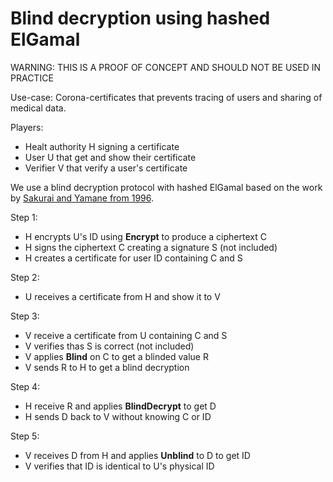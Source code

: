 # Blind decryption using hashed ElGamal

WARNING: THIS IS A PROOF OF CONCEPT AND SHOULD NOT BE USED IN PRACTICE

Use-case: Corona-certificates that prevents tracing of users and sharing of medical data.

Players:
- Healt authority H signing a certificate
- User U that get and show their certificate
- Verifier V that verify a user's certificate

We use a blind decryption protocol with hashed ElGamal based on the work by [Sakurai and Yamane from 1996](https://link.springer.com/chapter/10.1007/3-540-61996-8_45).

Step 1:
- H encrypts U's ID using **Encrypt** to produce a ciphertext C
- H signs the ciphertext C creating a signature S (not included)
- H creates a certificate for user ID containing C and S

Step 2:
- U receives a certificate from H and show it to V

Step 3:
- V receive a certificate from U containing C and S
- V verifies thas S is correct (not included)
- V applies **Blind** on C to get a blinded value R
- V sends R to H to get a blind decryption

Step 4:
- H receive R and applies **BlindDecrypt** to get D
- H sends D back to V without knowing C or ID

Step 5:
- V receives D from H and applies **Unblind** to D to get ID
- V verifies that ID is identical to U's physical ID
